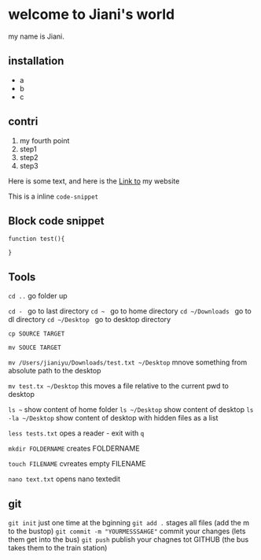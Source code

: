 # welcome to Jiani's world
my name is Jiani.
## installation
- a
- b
- c
## contri 
1. my fourth point
1. step1
1. step2
1. step3


Here is some text, and here is the [Link to](https://www.google.com) my website

This is a inline `code-snippet`

## Block code snippet
```
function test(){

}
```

## Tools


`cd ..`  go folder up

`cd - ` go to last directory
`cd ~ ` go to home directory
`cd ~/Downloads ` go to dl directory
`cd ~/Desktop ` go to desktop directory

`cp SOURCE TARGET`

`mv SOUCE TARGET`

`mv /Users/jianiyu/Downloads/test.txt ~/Desktop` mnove something from absolute path to the desktop

`mv test.tx ~/Desktop` this moves a file relative to the current pwd to desktop

`ls ~` show content of home folder
`ls ~/Desktop` show content of desktop
`ls -la ~/Desktop` show content of desktop with hidden files as a list

`less tests.txt` opes a reader - exit with `q`

`mkdir FOLDERNAME` creates FOLDERNAME

`touch FILENAME` cvreates empty FILENAME

`nano text.txt` opens nano textedit


## git
`git init` just one time at the bginning
`git add .` stages all files (add the m to the bustop)
`git commit -m "YOURMESSSAHGE"` commit your changes (lets them get into the bus)
`git push` publish your chagnes tot GITHUB (the bus takes them to the train station)